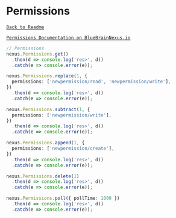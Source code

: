 # Permissions

[`Back to Readme`](../../#readme)

[`Permissions Documentation on BlueBrainNexus.io`](https://bluebrainnexus.io/docs/delta/api/current/iam-permissions-api.html#replace-permissions)

```typescript
// Permissions
nexus.Permissions.get()
  .then(d => console.log('res>', d))
  .catch(e => console.error(e));

nexus.Permissions.replace(1, {
  permissions: ['newpermission/read', 'newpermission/write'],
})
  .then(d => console.log('res>', d))
  .catch(e => console.error(e));

nexus.Permissions.subtract(1, {
  permissions: ['newpermission/write'],
})
  .then(d => console.log('res>', d))
  .catch(e => console.error(e));

nexus.Permissions.append(1, {
  permissions: ['newpermission/create'],
})
  .then(d => console.log('res>', d))
  .catch(e => console.error(e));

nexus.Permissions.delete(1)
  .then(d => console.log('res>', d))
  .catch(e => console.error(e));

nexus.Permissions.poll({ pollTime: 1000 })
  .then(d => console.log('res>', d))
  .catch(e => console.error(e));
```

